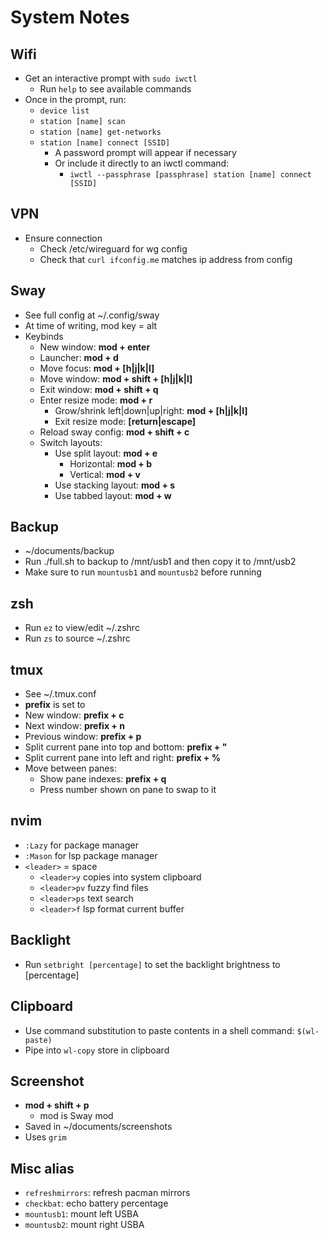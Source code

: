 # System Notes
## Wifi
  - Get an interactive prompt with `sudo iwctl`
    - Run `help` to see available commands
  - Once in the prompt, run:
    - `device list`
    - `station [name] scan`
    - `station [name] get-networks`
    - `station [name] connect [SSID]`
      - A password prompt will appear if necessary
      - Or include it directly to an iwctl command:
        - `iwctl --passphrase [passphrase] station [name] connect [SSID]`
## VPN
  - Ensure connection
      - Check /etc/wireguard for wg config
      - Check that `curl ifconfig.me` matches ip address from config
## Sway
  - See full config at ~/.config/sway
  - At time of writing, mod key = alt
  - Keybinds
    - New window: **mod + enter**
    - Launcher: **mod + d**
    - Move focus: **mod + \[h|j|k|l\]**
    - Move window: **mod + shift + \[h|j|k|l\]**
    - Exit window: **mod + shift + q**
    - Enter resize mode: **mod + r**
      - Grow/shrink left|down|up|right: **mod + \[h|j|k|l\]**
      - Exit resize mode: **\[return|escape\]**
    - Reload sway config: **mod + shift + c**
    - Switch layouts:
      - Use split layout: **mod + e**
          - Horizontal: **mod + b**
          - Vertical: **mod + v**
      - Use stacking layout: **mod + s**
      - Use tabbed layout: **mod + w**
## Backup
  - ~/documents/backup
  - Run ./full.sh to backup to /mnt/usb1 and then copy it to /mnt/usb2
  - Make sure to run `mountusb1` and `mountusb2` before running
## zsh
  - Run `ez` to view/edit ~/.zshrc
  - Run `zs` to source ~/.zshrc
## tmux
  - See ~/.tmux.conf
  - **prefix** is set to <C-space>
  - New window: **prefix + c**
  - Next window: **prefix + n**
  - Previous window: **prefix + p**
  - Split current pane into top and bottom: **prefix + "**
  - Split current pane into left and right: **prefix + %**
  - Move between panes:
    - Show pane indexes: **prefix + q**
    - Press number shown on pane to swap to it
## nvim
  - `:Lazy` for package manager
  - `:Mason` for lsp package manager
  - `<leader>` = space
      - `<leader>y` copies into system clipboard
      - `<leader>pv` fuzzy find files
      - `<leader>ps` text search
      - `<leader>f` lsp format current buffer
## Backlight
  - Run `setbright [percentage]` to set the backlight brightness to \[percentage\]
## Clipboard
  - Use command substitution to paste contents in a shell command: `$(wl-paste)`
  - Pipe into `wl-copy` store in clipboard
## Screenshot
  - **mod + shift + p**
    - mod is Sway mod
  - Saved in ~/documents/screenshots
  - Uses `grim`
## Misc alias
  - `refreshmirrors`: refresh pacman mirrors
  - `checkbat`: echo battery percentage
  - `mountusb1`: mount left USBA
  - `mountusb2`: mount right USBA


